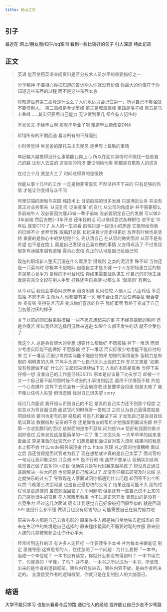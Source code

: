 ```yaml
---
title: 他山之石
---
```


## 引子
最近在 网上/朋友圈/知乎/qq空间 看到一些比较好的句子  引人深思  特此记录

## 正文

> 英语
> 能否使用英语查阅资料是区分技术人员水平的重要指标之一

> 分享精神
> 不要担心你把知道的告诉别人你就没有价值 你最大的价值在于你知道这些东西的过程 而不是这些东西本身

> 你知道世界第二高峰是什么么？人们永远只会记住第一，所以自己不够强就不要怪别人。
> 第二高峰是乔戈里峰 第三是城章嘉峰 第四是洛子峰 第五是马卡鲁峰 .... 其实只要尽自己能力 无论做到第几 都会有人记住的

> 不发论文 不给毕业啊
> 那就不毕业了呗
> 难道毕业能改变DNA

> 珍惜所有的不期而遇 看淡所有的不辞而别

> 小时候觉得
> 坐爸爸的摩托车出去兜风
> 是世界上最酷的事情

> 年纪越大越觉得没什么事情能让你上心 所以在面对事情时不能找一些走自己的路 让别人去说的 这类型的鸡汤 要证明给他看 那都是自欺欺人的谎言

> 在过三个月 就是大三了 时间过得真的是很快

> 你能从事十几年的工作 一定是你非常喜欢 不然坚持不下来的
> 只有足够的热情 才能让你变得与众不同

> 阿里前端的困局与突围
> 纯技术上 目前前端的很多发展 只是满足业务 并没有真正对业务带来  ‘从无到有  促进变革’ 的变化
> 从公司的角度讲 并不需要那么多前端牛人
> 没必要因为懂JS做一辈子前端 没必要限定自己的发展 可以做2-3年前端 然后去做2-3年开发 还年轻的话 可以继续尝试各种职位 说不定 10年后 就变CTO了
> 从人的一生来看 前端只是一段很小的旅途 它能带给你我的已经不少 舍弃惯性 脱离舒适区 长远来看才能走得更远 放弃有时候也是坚持 重要的是你心中的梦想是什么
> 先认清自己 在从容的微笑面对
> 从容不是有希望 也不是在路上 而是自己发现自己喜欢做的事情 又变得鸡汤了 不过发现很多鸡汤越来越有道理 得真心去信 真正的认可是自己给自己的

> 现在的职场新人整天沉溺在什么厚黑学 潜规则 之类的泥沼里
> 殊不知 当你还是一只菜鸟时 你根本不配站队 自强自立才是关键
> 一个人在职场里立足的根本是核心竞争力 是你的不可替代性 你如果需要战队谋生 你自己的职场生涯 就是完完全全捏在别人手里
>  打铁还需自身硬
>  扯那么多 ‘潜规则’ 有用么

> 从今以后 我也会学着阿谀奉承 趋炎附势 见风使舵 人前人后 八面玲珑 享受孤独 不悲不喜 生而为人 谁都要有第一次 我不会让自己受任何委屈 我会变帅 变有钱 变得花言巧语 变成你们喜欢的样子 我好累啊 我终于变成了自己当初最讨厌的样子

> 关于以前的回忆越来越模糊
> 一些不愿意想起来的事 在不经意提起的瞬间 还是会痛苦 所以我经常选择用沉默来逃避 如果什么都不发生的话 就不会受伤了

> 我这个人 总是会有很大的梦想 想要什么都做好 不愿服输 拦下一堆活 而很少考虑实际能不能做好 不愿服输
> 拦下一堆活 而实际很少考虑能不能应付的来  拦下一堆活  而很少考虑实际能不能应付的来 想做的事情很多 但精力是有限的 明明累的头痛 咒骂手头这个让自己灰头土脸的工作 却总又想着 ‘如果没有我就做不成’ 什么的 又爬起来继续做下去 人类的本质是真香 当停下来仔细一想 没准自己的工作量已经300% 原本是应该最下功夫学习 却被一个又一个自己看不起的暂时躲不过去的小事挤到后面 最终不仅博而不精 外加一个心态爆炸
> 这样下去总会有一天会崩溃吧 还是要学会拒绝 但是太难了 我不像让任何人失望 但很遗憾 我对自己很失望 sorry
 
> 经过几次面试 我开始认识到自己的不足 是真的自己实力还不到那个程度 之前总以为背背面试题 面试官问的时候答一答就过 之前认为自己最得意就是项目经验 要问肯定有的聊 稳稳的 可是几轮面试下来 才发现自己是盲目自信 笔试算法 数据结构 妥妥的不会 还是靠舍友的帮忙才勉强拿到面试名额 终于第一次收到腾讯的面试 结果面的是惨不忍睹 问的是Vue 恰好和我面的重点刚好错过 后来发现这是最简单的一次了 第二次面头条 一大早早早的起来准备面试 算是准备的比较充分了 幻想着能和面试官对答入流呢 结果问的我基本上都不会 什么node服务端渲染 什么 https 原理 总之面的也很糟糕 面试之后 我还觉得是面试官难为我了 现在想想或许真的是自己太菜了 面试官的一句话让我印象深刻 只会调 API 是不行的 唉 虽然不想承认 但确实如此啊 感觉自己做了蛮多的小项目 但确实只是写代码越来越熟练了 却没真正通过底层解决一些大问题 也能算是自己解决过了 却没有仔细去研究及时总结 总之就快乐的过去了 导致现在人家面试问你都遇到什么问题 却回答不出个所以然 今晚第三次面阿里 也是自己最想进的公司了 结果还是可能不大 面的过程也是蛮遗憾的 虽然勉强回答了几个问题吧 但是还有一些自己说不上来的 自己感觉很牛的项目 在人家眼里看来 也不过是正常开发 表现出的是没有一点竞争力 
> 经过这几次面试 确实让我感觉自己好像被打回原型似的 就是回调 API 底层什么都不懂 做项目也没有厉害的点 可能需要自己在努力努力吧

> 原来许多人都是自己去看电影的
> 原来许多人都是独自坐地铁去逛城市的
> 原来在生活中的处境是自己选择的
> 原来程序猿真的不需要时髦的衣服
> 原来别人送的几颗糖果都会让你开心半天

> 经常听到这样的话  有许多人定目标  一年要读多少本书 并为每本书做笔记  制定 思维导图
这样思考的人，往往忽略了一个问题：为什么要把「一本书」当成一个单位呢？
一本书没有读完，你就什么都没有得到吗？
一本书读完了，你就真的「学懂」了吗？
并不是。一本书之所以成为一本书，所呈现出来的是作者的逻辑框架。哪些内容放进去，哪些内容不放，是由作者所决定的。
全盘接受作者的逻辑框架，你就只是在复制别人的大脑而已。

## 结语
大学不能只学习 也抬头看看今后的路 通过他人的经验 或许能让自己少走不少弯路